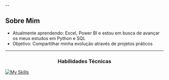 
--

##  Sobre Mim
-  Atualmente aprendendo: Excel, Power BI e estou em busca de avançar os meus estudos em Python e SQL
-  Objetivo: Compartilhar minha evolução através de projetos práticos

---
  <!-- Ou para títulos -->
<h3 align="center">Habilidades Técnicas</h3>

<p align="center">
  
  <a href="https://skillicons.dev">
    
<p align="center"> 
  
  [![My Skills](https://skillicons.dev/icons?i=aws,azure,figma,html,css,git,github,kali,matlab,mysql,py,sklearn,tensorflow,vscode,linux&perline=3)](https://skillicons.dev)
  
  <p/>

  
  </a>
</p>





